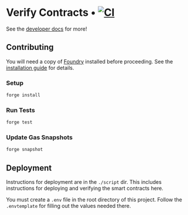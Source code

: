 # Verify Contracts • [![CI](https://github.com/transmissions11/foundry-template/actions/workflows/tests.yml/badge.svg)](https://github.com/transmissions11/foundry-template/actions/workflows/tests.yml)

See the [developer docs](https://docs.verifymedia.com) for more!

## Contributing

You will need a copy of [Foundry](https://github.com/foundry-rs/foundry) installed before proceeding. See the [installation guide](https://github.com/foundry-rs/foundry#installation) for details.

### Setup

```sh
forge install
```

### Run Tests

```sh
forge test
```

### Update Gas Snapshots

```sh
forge snapshot
```

## Deployment

Instructions for deployment are in the `./script` dir. This includes 
instructions for deploying and verifying the smart contracts here. 

You must create a `.env` file in the root directory of this project. Follow
the `.envtemplate` for filling out the values needed there.   
